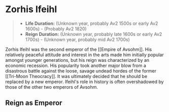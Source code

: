 # Zorhis Ifeihl

> - **Life Duration:** (Unknown year, probably Av2 1500s or early Av2 1600s) - (Probably Av2 1820)
> - **Reign Duration:** (Unknown year, probably late 1600s or early Av2 1700s) - (Unknown year, probably mid Av2 1700s)

Zorhis Ifeihl was the second emperor of the [[Empire of Avsohm]]. His relatively peaceful attitude and interest in the arts made him initially popular amongst younger generations, but his reign was characterized by an economic recession. His popularity took another major blow from a disastrous battle against the loose, savage undead hordes of the former [[Tri-Moon Theocracy]]. It was ultimately decided that he should be replaced by a new emperor. Ifeihl's role in history is often overshadowed by those of the other two emperors of Avsohm.

## Reign as Emperor

